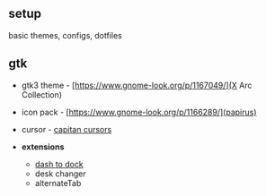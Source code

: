 setup
---

basic themes, configs, dotfiles


gtk
---
 - gtk3 theme - [https://www.gnome-look.org/p/1167049/](X Arc Collection)
 - icon pack - [https://www.gnome-look.org/p/1166289/](papirus)
 - cursor - [capitan cursors](https://www.gnome-look.org/p/1148692/)

 - **extensions**
    - [dash to dock](https://extensions.gnome.org/extension/307/dash-to-dock/)
    - desk changer
    - alternateTab

